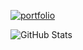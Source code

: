 [![portfolio](https://img.shields.io/badge/my_portfolio-000?style=for-the-badge&logo=ko-fi&logoColor=white)](https://katherineoelsner.com/)


<!--
**veroanggra/veroanggra** is a ✨ _special_ ✨ repository because its `README.md` (this file) appears on your GitHub profile.

Here are some ideas to get you started:

- 🌱 I’m currently learning ...
- 👯 I’m looking to collaborate on ...
- 🤔 I’m looking for help with ...
- 💬 Ask me about ...
- 📫 How to reach me: ...
- 😄 Pronouns: ...
- ⚡ Fun fact: ...
-->

![GitHub Stats](https://github-readme-stats.vercel.app/api?username=veroanggra&theme=radical)
